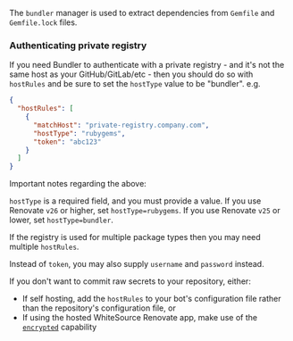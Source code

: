 The `bundler` manager is used to extract dependencies from `Gemfile` and `Gemfile.lock` files.

### Authenticating private registry

If you need Bundler to authenticate with a private registry - and it's not the same host as your GitHub/GitLab/etc - then you should do so with `hostRules` and be sure to set the `hostType` value to be "bundler". e.g.

```json
{
  "hostRules": [
    {
      "matchHost": "private-registry.company.com",
      "hostType": "rubygems",
      "token": "abc123"
    }
  ]
}
```

Important notes regarding the above:

`hostType` is a required field, and you must provide a value.
If you use Renovate `v26` or higher, set `hostType=rubygems`.
If you use Renovate `v25` or lower, set `hostType=bundler`.

If the registry is used for multiple package types then you may need multiple `hostRules`.

Instead of `token`, you may also supply `username` and `password` instead.

If you don't want to commit raw secrets to your repository, either:

- If self hosting, add the `hostRules` to your bot's configuration file rather than the repository's configuration file, or
- If using the hosted WhiteSource Renovate app, make use of the [`encrypted`](https://docs.renovatebot.com/configuration-options/#encrypted) capability

